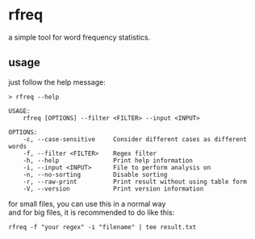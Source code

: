 # rfreq

a simple tool for word frequency statistics.

## usage

just follow the help message:

```log
> rfreq --help

USAGE:
    rfreq [OPTIONS] --filter <FILTER> --input <INPUT>

OPTIONS:
    -c, --case-sensitive     Consider different cases as different words
    -f, --filter <FILTER>    Regex filter
    -h, --help               Print help information
    -i, --input <INPUT>      File to perform analysis on
    -n, --no-sorting         Disable sorting
    -r, --raw-print          Print result without using table form
    -V, --version            Print version information
```

for small files, you can use this in a normal way  
and for big files, it is recommended to do like this: 

```shell
rfreq -f "your regex" -i "filename" | tee result.txt
```
